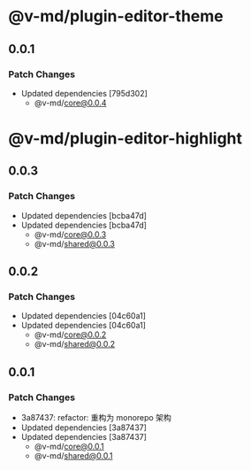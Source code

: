 # @v-md/plugin-editor-theme

## 0.0.1

### Patch Changes

- Updated dependencies [795d302]
  - @v-md/core@0.0.4

# @v-md/plugin-editor-highlight

## 0.0.3

### Patch Changes

- Updated dependencies [bcba47d]
- Updated dependencies [bcba47d]
  - @v-md/core@0.0.3
  - @v-md/shared@0.0.3

## 0.0.2

### Patch Changes

- Updated dependencies [04c60a1]
- Updated dependencies [04c60a1]
  - @v-md/core@0.0.2
  - @v-md/shared@0.0.2

## 0.0.1

### Patch Changes

- 3a87437: refactor: 重构为 monorepo 架构
- Updated dependencies [3a87437]
- Updated dependencies [3a87437]
  - @v-md/core@0.0.1
  - @v-md/shared@0.0.1
